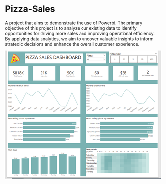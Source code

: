 # Pizza-Sales
A project that aims to demonstrate the use of Powerbi. The primary objective of this project is to analyze our existing data to identify opportunities for driving more sales and improving operational efficiency. By applying data analytics, we aim to uncover valuable insights to inform strategic decisions and enhance the overall customer experience.

![Pizza Visualization](https://github.com/Oluwakemibusari/Pizza-Sales/blob/main/PIZZA%20SALES%20VISUALISATION.png)
